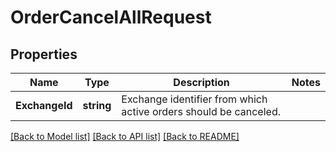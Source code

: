 # OrderCancelAllRequest

## Properties

Name | Type | Description | Notes
------------ | ------------- | ------------- | -------------
**ExchangeId** | **string** | Exchange identifier from which active orders should be canceled. | 

[[Back to Model list]](../README.md#documentation-for-models) [[Back to API list]](../README.md#documentation-for-api-endpoints) [[Back to README]](../README.md)


